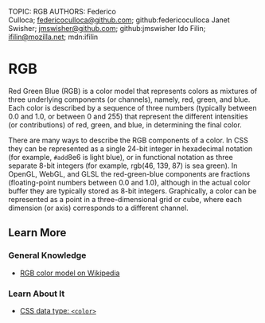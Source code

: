 TOPIC: RGB
AUTHORS: Federico Culloca; federicoculloca@github.com; github:federicoculloca
         Janet Swisher; jmswisher@github.com; github:jmswisher
         Ido Filin; ifilin@mozilla.net; mdn:ifilin

# RGB

Red Green Blue (RGB) is a color model that represents colors as mixtures of three
underlying components (or channels), namely, red, green, and blue. Each color is
described by a sequence of three numbers (typically between 0.0 and 1.0, or between 0 and 255)
that represent the different intensities (or contributions) of red, green, and blue, in
determining the final color.

There are many ways to describe the RGB components of a color. In CSS they can be
represented as a single 24-bit integer in hexadecimal notation
(for example, `#add`8e6 is light blue), or in functional notation as three separate
8-bit integers (for example, rgb(46, 139, 87) is sea green). In OpenGL, WebGL, and GLSL
the red-green-blue components are fractions (floating-point numbers between  0.0  and 1.0),
although in the actual color buffer they are typically stored as 8-bit integers. Graphically,
a color can be represented as a point in a three-dimensional grid or cube, where each dimension
(or axis) corresponds to a different channel.

## Learn More

### General Knowledge

- [RGB color model on Wikipedia](https://en.wikipedia.org/wiki/RGB_color_model)

### Learn About It

- [CSS data type: `<color>`](https://wiki.developer.mozilla.org/en-US/docs/Web/CSS/color_value)
